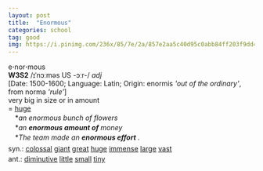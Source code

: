 ```yaml
---
layout: post
title:  "Enormous"
categories: school
tag: good
img: https://i.pinimg.com/236x/85/7e/2a/857e2aa5c40d95c0abb84ff203f9dd41--sculpture-chairs.jpg
---
```

<DIV style="MARGIN: 0px 0px 5px">e<B>·</B>nor<B>·</B>mous<BR><B>W3S2</B> /ɪˈnɔːməs US -ɔːr-/ <I>adj</I> <BR>[Date: 1500-1600; Language: Latin; Origin: enormis <I>'out of the ordinary'</I>, from norma <I>'rule'</I>]<BR>very big in size or in amount<BR>= <A href="{{ site.baseurl }}/huge"><U>huge</U></A><BR>　*<I>an enormous bunch of flowers</I><BR>　*<I>an <B>enormous amount of</B> money</I><BR>　*<I>The team made an <B>enormous effort</B> .</I></DIV>
<DIV style="MARGIN: 0px 0px 5px">
<DIV style="MARGIN: 4px 0px">syn.: <A href="{{ site.baseurl }}/colossal"><U>colossal</U></A> <A href="{{ site.baseurl }}/giant"><U>giant</U></A> <A href="{{ site.baseurl }}/great"><U>great</U></A> <A href="{{ site.baseurl }}/huge"><U>huge</U></A> <A href="{{ site.baseurl }}/immense"><U>immense</U></A> <A href="{{ site.baseurl }}/large"><U>large</U></A> <A href="{{ site.baseurl }}/vast"><U>vast</U></A></DIV>
<DIV style="MARGIN: 4px 0px">ant.: <A href="{{ site.baseurl }}/diminutive"><U>diminutive</U></A> <A href="{{ site.baseurl }}/little"><U>little</U></A> <A href="{{ site.baseurl }}/small"><U>small</U></A> <A href="{{ site.baseurl }}/tiny"><U>tiny</U></A></DIV></DIV>

